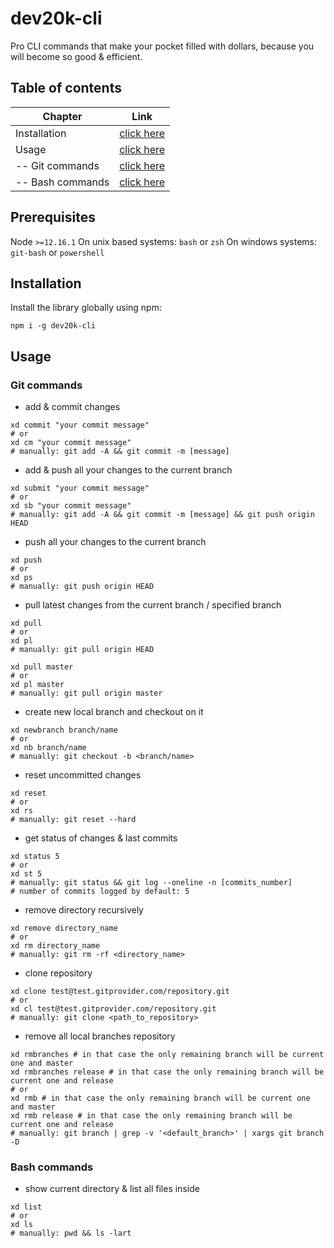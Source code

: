 # dev20k-cli
Pro CLI commands that make your pocket filled with dollars, because you will become so good &amp;  efficient.

## Table of contents
| Chapter        | Link          
| ------------- |:-------------:|
| Installation      | [click here](#installation)   |
| Usage             | [click here](#usage)          | 
| -- Git commands  | [click here](#git-commands)   |
| -- Bash commands  | [click here](#bash-commands)   |

## Prerequisites
Node `>=12.16.1`
On unix based systems: `bash` or `zsh`
On windows systems: `git-bash` or `powershell`

## Installation
Install the library globally using npm:

```shell script
npm i -g dev20k-cli
```

## Usage
### Git commands
- add & commit changes

```shell script
xd commit "your commit message"
# or
xd cm "your commit message"
# manually: git add -A && git commit -m [message]
```

- add & push all your changes to the current branch

```shell script
xd submit "your commit message"
# or
xd sb "your commit message"
# manually: git add -A && git commit -m [message] && git push origin HEAD
```

- push all your changes to the current branch

```shell script
xd push
# or
xd ps
# manually: git push origin HEAD
```

- pull latest changes from the current branch / specified branch

```shell script
xd pull
# or
xd pl
# manually: git pull origin HEAD
```

```shell script
xd pull master
# or
xd pl master
# manually: git pull origin master
```

- create new local branch and checkout on it

```shell script
xd newbranch branch/name
# or
xd nb branch/name
# manually: git checkout -b <branch/name>
```

- reset uncommitted changes 

```shell script
xd reset
# or
xd rs
# manually: git reset --hard
```

- get status of changes & last commits

```shell script
xd status 5
# or
xd st 5
# manually: git status && git log --oneline -n [commits_number]
# number of commits logged by default: 5
```

- remove directory recursively

```shell script
xd remove directory_name
# or
xd rm directory_name
# manually: git rm -rf <directory_name>
```

- clone repository

```shell script
xd clone test@test.gitprovider.com/repository.git
# or
xd cl test@test.gitprovider.com/repository.git
# manually: git clone <path_to_repository>
```

- remove all local branches repository

```shell script
xd rmbranches # in that case the only remaining branch will be current one and master
xd rmbranches release # in that case the only remaining branch will be current one and release
# or
xd rmb # in that case the only remaining branch will be current one and master
xd rmb release # in that case the only remaining branch will be current one and release
# manually: git branch | grep -v '<default_branch>' | xargs git branch -D
```

### Bash commands
- show current directory & list all files inside

```shell script
xd list
# or
xd ls
# manually: pwd && ls -lart
```
